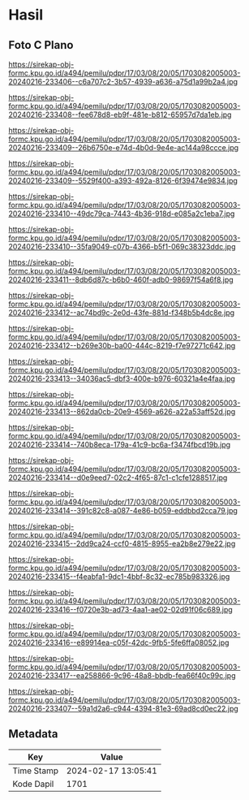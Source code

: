 # Hasil

## Foto C Plano

https://sirekap-obj-formc.kpu.go.id/a494/pemilu/pdpr/17/03/08/20/05/1703082005003-20240216-233406--c6a707c2-3b57-4939-a636-a75d1a99b2a4.jpg

https://sirekap-obj-formc.kpu.go.id/a494/pemilu/pdpr/17/03/08/20/05/1703082005003-20240216-233408--fee678d8-eb9f-481e-b812-65957d7da1eb.jpg

https://sirekap-obj-formc.kpu.go.id/a494/pemilu/pdpr/17/03/08/20/05/1703082005003-20240216-233409--26b6750e-e74d-4b0d-9e4e-ac144a98ccce.jpg

https://sirekap-obj-formc.kpu.go.id/a494/pemilu/pdpr/17/03/08/20/05/1703082005003-20240216-233409--5529f400-a393-492a-8126-6f39474e9834.jpg

https://sirekap-obj-formc.kpu.go.id/a494/pemilu/pdpr/17/03/08/20/05/1703082005003-20240216-233410--49dc79ca-7443-4b36-918d-e085a2c1eba7.jpg

https://sirekap-obj-formc.kpu.go.id/a494/pemilu/pdpr/17/03/08/20/05/1703082005003-20240216-233410--35fa9049-c07b-4366-b5f1-069c38323ddc.jpg

https://sirekap-obj-formc.kpu.go.id/a494/pemilu/pdpr/17/03/08/20/05/1703082005003-20240216-233411--8db6d87c-b6b0-460f-adb0-98697f54a6f8.jpg

https://sirekap-obj-formc.kpu.go.id/a494/pemilu/pdpr/17/03/08/20/05/1703082005003-20240216-233412--ac74bd9c-2e0d-43fe-881d-f348b5b4dc8e.jpg

https://sirekap-obj-formc.kpu.go.id/a494/pemilu/pdpr/17/03/08/20/05/1703082005003-20240216-233412--b269e30b-ba00-444c-8219-f7e97271c642.jpg

https://sirekap-obj-formc.kpu.go.id/a494/pemilu/pdpr/17/03/08/20/05/1703082005003-20240216-233413--34036ac5-dbf3-400e-b976-60321a4e4faa.jpg

https://sirekap-obj-formc.kpu.go.id/a494/pemilu/pdpr/17/03/08/20/05/1703082005003-20240216-233413--862da0cb-20e9-4569-a626-a22a53aff52d.jpg

https://sirekap-obj-formc.kpu.go.id/a494/pemilu/pdpr/17/03/08/20/05/1703082005003-20240216-233414--740b8eca-179a-41c9-bc6a-f3474fbcd19b.jpg

https://sirekap-obj-formc.kpu.go.id/a494/pemilu/pdpr/17/03/08/20/05/1703082005003-20240216-233414--d0e9eed7-02c2-4f65-87c1-c1cfe1288517.jpg

https://sirekap-obj-formc.kpu.go.id/a494/pemilu/pdpr/17/03/08/20/05/1703082005003-20240216-233414--391c82c8-a087-4e86-b059-eddbbd2cca79.jpg

https://sirekap-obj-formc.kpu.go.id/a494/pemilu/pdpr/17/03/08/20/05/1703082005003-20240216-233415--2dd9ca24-ccf0-4815-8955-ea2b8e279e22.jpg

https://sirekap-obj-formc.kpu.go.id/a494/pemilu/pdpr/17/03/08/20/05/1703082005003-20240216-233415--f4eabfa1-9dc1-4bbf-8c32-ec785b983326.jpg

https://sirekap-obj-formc.kpu.go.id/a494/pemilu/pdpr/17/03/08/20/05/1703082005003-20240216-233416--f0720e3b-ad73-4aa1-ae02-02d91f06c689.jpg

https://sirekap-obj-formc.kpu.go.id/a494/pemilu/pdpr/17/03/08/20/05/1703082005003-20240216-233416--e89914ea-c05f-42dc-9fb5-5fe6ffa08052.jpg

https://sirekap-obj-formc.kpu.go.id/a494/pemilu/pdpr/17/03/08/20/05/1703082005003-20240216-233417--ea258866-9c96-48a8-bbdb-fea66f40c99c.jpg

https://sirekap-obj-formc.kpu.go.id/a494/pemilu/pdpr/17/03/08/20/05/1703082005003-20240216-233407--59a1d2a6-c944-4394-81e3-69ad8cd0ec22.jpg


## Metadata

| Key        | Value               |
| ---------- | ------------------- |
| Time Stamp | 2024-02-17 13:05:41 |
| Kode Dapil | 1701                |



